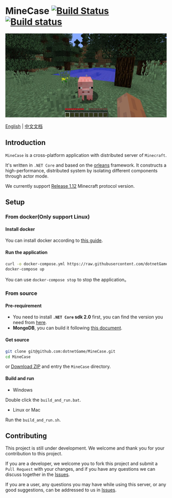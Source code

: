 ﻿# MineCase [![Build Status](https://travis-ci.org/dotnetGame/MineCase.svg?branch=master)](https://travis-ci.org/dotnetGame/MineCase) [![Build status](https://ci.appveyor.com/api/projects/status/w9h243k1lqee2ke5/branch/master?svg=true)](https://ci.appveyor.com/project/sunnycase/minecase/branch/master)

![Screenshots](screenshots/1.jpg)

[English](https://github.com/dotnetGame/MineCase/blob/master/Readme.md) | [中文文档](https://github.com/dotnetGame/MineCase/blob/master/Readme-zh.md)

## Introduction

`MineCase` is a cross-platform application with distributed server of `Minecraft`. 

It's written in `.NET Core` and based on the [orleans](https://github.com/dotnet/orleans) framework. It constructs a high-performance, distributed system by isolating different components through actor mode.

We currently support [Release 1.12](https://minecraft.net/en-us/article/minecraft-112-pre-release-6) Minecraft protocol version.

## Setup

### From docker(Only support Linux)

#### Install docker

You can install docker according to [this guide](https://docs.docker.com/engine/installation/).

#### Run the application

```bash
curl -o docker-compose.yml https://raw.githubusercontent.com/dotnetGame/MineCase/master/build/docker/linux/docker-compose.yml
docker-compose up
```
You can use `docker-compose stop` to stop the application。

### From source

#### Pre-requirement

* You need to install **`.NET Core` sdk 2.0** first, you can find the version you need from [here](https://www.microsoft.com/net/download).
* **MongoDB**, you can build it following [this document](https://github.com/mongodb/mongo/blob/master/docs/building.md).

#### Get source

```bash
git clone git@github.com:dotnetGame/MineCase.git
cd MineCase
```
or [Download ZIP](https://github.com/dotnetGame/MineCase/archive/master.zip) and entry the `MineCase` directory.

#### Build and run

* Windows

Double click the `build_and_run.bat`.

* Linux or Mac

Run the `build_and_run.sh`.

## Contributing

This project is still under development. We welcome and thank you for your contribution to this project.

If you are a developer, we welcome you to fork this project and submit a `Pull Request` with your changes, and if you have any questions we can discuss together in the [Issues](https://github.com/dotnetGame/MineCase/issues).

If you are a user, any questions you may have while using this server, or any good suggestions, can be addressed to us in [Issues](https://github.com/dotnetGame/MineCase/issues).
